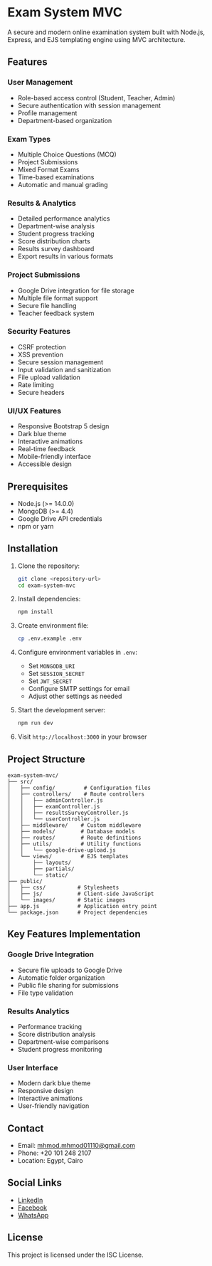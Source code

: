 # Exam System MVC

A secure and modern online examination system built with Node.js, Express, and EJS templating engine using MVC architecture.

## Features

### User Management
- Role-based access control (Student, Teacher, Admin)
- Secure authentication with session management
- Profile management
- Department-based organization

### Exam Types
- Multiple Choice Questions (MCQ)
- Project Submissions
- Mixed Format Exams
- Time-based examinations
- Automatic and manual grading

### Results & Analytics
- Detailed performance analytics
- Department-wise analysis
- Student progress tracking
- Score distribution charts
- Results survey dashboard
- Export results in various formats

### Project Submissions
- Google Drive integration for file storage
- Multiple file format support
- Secure file handling
- Teacher feedback system

### Security Features
- CSRF protection
- XSS prevention
- Secure session management
- Input validation and sanitization
- File upload validation
- Rate limiting
- Secure headers

### UI/UX Features
- Responsive Bootstrap 5 design
- Dark blue theme
- Interactive animations
- Real-time feedback
- Mobile-friendly interface
- Accessible design

## Prerequisites

- Node.js (>= 14.0.0)
- MongoDB (>= 4.4)
- Google Drive API credentials
- npm or yarn

## Installation

1. Clone the repository:

    ```bash
    git clone <repository-url>
    cd exam-system-mvc
    ```

2. Install dependencies:

    ```bash
    npm install
    ```

3. Create environment file:

    ```bash
    cp .env.example .env
    ```

4. Configure environment variables in `.env`:

    - Set `MONGODB_URI`
    - Set `SESSION_SECRET`
    - Set `JWT_SECRET`
    - Configure SMTP settings for email
    - Adjust other settings as needed

5. Start the development server:

    ```bash
    npm run dev
    ```

6. Visit `http://localhost:3000` in your browser

## Project Structure

```
exam-system-mvc/
├── src/
│   ├── config/         # Configuration files
│   ├── controllers/    # Route controllers
│   │   ├── adminController.js
│   │   ├── examController.js
│   │   ├── resultsSurveyController.js
│   │   └── userController.js
│   ├── middleware/    # Custom middleware
│   ├── models/        # Database models
│   ├── routes/        # Route definitions
│   ├── utils/         # Utility functions
│   │   └── google-drive-upload.js
│   └── views/         # EJS templates
│       ├── layouts/
│       ├── partials/
│       └── static/
├── public/
│   ├── css/          # Stylesheets
│   ├── js/           # Client-side JavaScript
│   └── images/       # Static images
├── app.js            # Application entry point
└── package.json      # Project dependencies
```

## Key Features Implementation

### Google Drive Integration
- Secure file uploads to Google Drive
- Automatic folder organization
- Public file sharing for submissions
- File type validation

### Results Analytics
- Performance tracking
- Score distribution analysis
- Department-wise comparisons
- Student progress monitoring

### User Interface
- Modern dark blue theme
- Responsive design
- Interactive animations
- User-friendly navigation

## Contact

- Email: mhmod.mhmod01110@gmail.com
- Phone: +20 101 248 2107
- Location: Egypt, Cairo

## Social Links
- [LinkedIn](https://www.linkedin.com/in/mhmod01110/)
- [Facebook](https://www.facebook.com/mahmoud.shawqi.52)
- [WhatsApp](https://wa.me/201012482107)

## License

This project is licensed under the ISC License.


